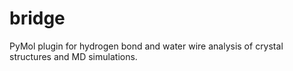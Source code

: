 # bridge
PyMol plugin for hydrogen bond and water wire analysis of crystal structures and MD simulations.

